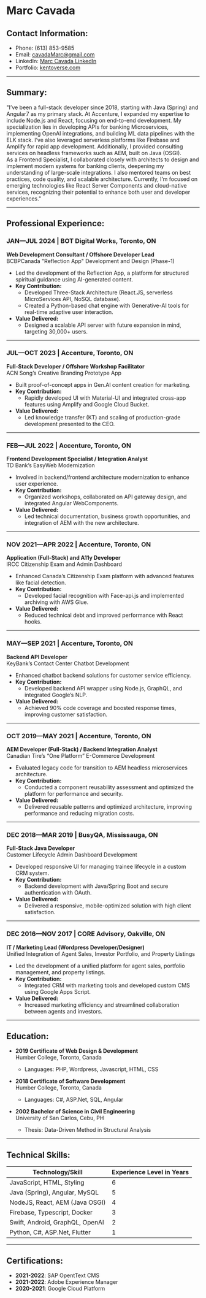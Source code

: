 # Marc Cavada

## Contact Information:
- Phone: (613) 853-9585
- Email: cavadaMarc@gmail.com
- LinkedIn: [Marc Cavada LinkedIn](http://www.linkedin.com/in/marc-cavada)
- Portfolio: [kentoverse.com](http://www.kentoverse.com)

---

## Summary:
"I’ve been a full-stack developer since 2018, starting with Java (Spring) and Angular7 as my primary stack. At Accenture, I expanded my expertise to include Node.js and React, focusing on end-to-end development. My specialization lies in developing APIs for banking Microservices, implementing OpenAI integrations, and building ML data pipelines with the ELK stack. I’ve also leveraged serverless platforms like Firebase and Amplify for rapid app development. Additionally, I provided consulting services on headless frameworks such as AEM, built on Java (OSGI).  
As a Frontend Specialist, I collaborated closely with architects to design and implement modern systems for banking clients, deepening my understanding of large-scale integrations. I also mentored teams on best practices, code quality, and scalable architecture. Currently, I’m focused on emerging technologies like React Server Components and cloud-native services, recognizing their potential to enhance both user and developer experiences."

---

## Professional Experience:

### **JAN—JUL 2024 | BOT Digital Works, Toronto, ON**  
**Web Development Consultant / Offshore Developer Lead**  
BCBPCanada "Reflection App" Development and Design (Phase-1)  
- Led the development of the Reflection App, a platform for structured spiritual guidance using AI-generated content.
- **Key Contribution:**
  - Developed Three-Stack Architecture (React.JS, serverless MicroServices API, NoSQL database).
  - Created a Python-based chat engine with Generative-AI tools for real-time adaptive user interaction.
- **Value Delivered:**
  - Designed a scalable API server with future expansion in mind, targeting 30,000+ users.

---

### **JUL—OCT 2023 | Accenture, Toronto, ON**  
**Full-Stack Developer / Offshore Workshop Facilitator**  
ACN Song’s Creative Branding Prototype App  
- Built proof-of-concept apps in Gen.AI content creation for marketing.
- **Key Contribution:**
  - Rapidly developed UI with Material-UI and integrated cross-app features using Amplify and Google Cloud Bucket.
- **Value Delivered:**
  - Led knowledge transfer (KT) and scaling of production-grade development presented to the CEO.

---

### **FEB—JUL 2022 | Accenture, Toronto, ON**  
**Frontend Development Specialist / Integration Analyst**  
TD Bank’s EasyWeb Modernization  
- Involved in backend/frontend architecture modernization to enhance user experience.
- **Key Contribution:**
  - Organized workshops, collaborated on API gateway design, and integrated Angular WebComponents.
- **Value Delivered:**
  - Led technical documentation, business growth opportunities, and integration of AEM with the new architecture.

---

### **NOV 2021—APR 2022 | Accenture, Toronto, ON**  
**Application (Full-Stack) and A11y Developer**  
IRCC Citizenship Exam and Admin Dashboard  
- Enhanced Canada’s Citizenship Exam platform with advanced features like facial detection.
- **Key Contribution:**
  - Developed facial recognition with Face-api.js and implemented archiving with AWS Glue.
- **Value Delivered:**
  - Reduced technical debt and improved performance with React hooks.

---

### **MAY—SEP 2021 | Accenture, Toronto, ON**  
**Backend API Developer**  
KeyBank’s Contact Center Chatbot Development  
- Enhanced chatbot backend solutions for customer service efficiency.
- **Key Contribution:**
  - Developed backend API wrapper using Node.js, GraphQL, and integrated Google’s NLP.
- **Value Delivered:**
  - Achieved 90% code coverage and boosted response times, improving customer satisfaction.

---

### **OCT 2019—MAY 2021 | Accenture, Toronto, ON**  
**AEM Developer (Full-Stack) / Backend Integration Analyst**  
Canadian Tire’s “One Platform” E-Commerce Development  
- Evaluated legacy code for transition to AEM headless microservices architecture.
- **Key Contribution:**
  - Conducted a component reusability assessment and optimized the platform for performance and security.
- **Value Delivered:**
  - Delivered reusable patterns and optimized architecture, improving performance and reducing migration costs.

---

### **DEC 2018—MAR 2019 | BusyQA, Mississauga, ON**  
**Full-Stack Java Developer**  
Customer Lifecycle Admin Dashboard Development  
- Developed responsive UI for managing trainee lifecycle in a custom CRM system.
- **Key Contribution:**
  - Backend development with Java/Spring Boot and secure authentication with OAuth.
- **Value Delivered:**
  - Delivered a responsive, mobile-optimized solution with high client satisfaction.

---

### **DEC 2016—NOV 2017 | CORE Advisory, Oakville, ON**  
**IT / Marketing Lead (Wordpress Developer/Designer)**  
Unified Integration of Agent Sales, Investor Portfolio, and Property Listings  
- Led the development of a unified platform for agent sales, portfolio management, and property listings.
- **Key Contribution:**
  - Integrated CRM with marketing tools and developed custom CMS using Google Apps Script.
- **Value Delivered:**
  - Increased marketing efficiency and streamlined collaboration between agents and investors.

---

## Education:

- **2019 Certificate of Web Design & Development**  
  Humber College, Toronto, Canada  
  - Languages: PHP, Wordpress, Javascript, HTML, CSS

- **2018 Certificate of Software Development**  
  Humber College, Toronto, Canada  
  - Languages: C#, ASP.Net, SQL, Angular

- **2002 Bachelor of Science in Civil Engineering**  
  University of San Carlos, Cebu, PH  
  - Thesis: Data-Driven Method in Structural Analysis

---

## Technical Skills:

| Technology/Skill              | Experience Level in Years |
| ------------------------------ | ------------------------- |
| JavaScript, HTML, Styling       | 6                         |
| Java (Spring), Angular, MySQL   | 5                         |
| NodeJS, React, AEM (Java OSGI)  | 4                         |
| Firebase, Typescript, Docker    | 3                         |
| Swift, Android, GraphQL, OpenAI | 2                         |
| Python, C#, ASP.Net, Flutter    | 1                         |

---

## Certifications:

- **2021-2022**: SAP OpentText CMS  
- **2021-2022**: Adobe Experience Manager  
- **2020-2021**: Google Cloud Platform  
